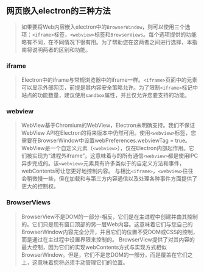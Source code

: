 ## 网页嵌入electron的三种方法
> 如果要将Web内容嵌入electron中的<code>BrowserWindow</code>，则可以使用三个选项：<code>&lt;iframe&gt;</code>标签，<code>&lt;webview&gt;</code>标签和<code>BrowserViews</code>。每个选项提供的功能略有不同，在不同情况下很有用。为了帮助您在这两者之间进行选择，本指南将说明两者的区别和功能。

### iframe
> Electron中的iframe与常规浏览器中的iframe一样。<code>&lt;iframe&gt;</code>页面中的元素可以显示外部网页，前提是其内容安全策略允许。为了限制<code>&lt;iframe&gt;</code>标记中站点的功能数量，建议使用<code>sandbox</code>属性，并且仅允许您要支持的功能。
### webview
> WebView基于Chromium的WebView，Electron未明确支持。我们不保证WebView API在Electron的将来版本中仍然可用。使用<code>&lt;webview&gt;</code>标签，您需要在BrowserWindow中设置webPreferences.webviewTag = true。
WebView是一个自定义元素（<code>&lt;webview&gt;</code>），仅在Electron内部起作用。它们被实现为“进程外iframe”。这意味着与的所有通信<code>&lt;webview&gt;</code>都是使用IPC异步完成的。该<code>&lt;webview&gt;</code>元素具有许多类似于的自定义方法和事件，webContents可让您更好地控制内容。
与相比<code>&lt;iframe&gt;</code>，<code>&lt;webview&gt;</code>往往会稍微慢一些，但在加载和与第三方内容通信以及处理各种事件方面提供了更大的控制权。
### BrowserViews
> BrowserView不是DOM的一部分-相反，它们是在主进程中创建并由其控制的。它们只是现有窗口顶部的另一层Web内容。这意味着它们与您自己的BrowserWindow内容完全分开，并且它们的位置不受DOM或CSS的控制，而是通过在主过程中设置界限来控制的。
BrowserView提供了对其内容的最大控制，因为它们的实现webContents方式与实现方式相似BrowserWindow。但是，它们不是您DOM的一部分，而是覆盖在它们之上，这意味着您将必须手动管理它们的位置。